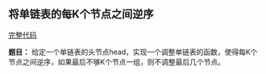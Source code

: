## 将单链表的每K个节点之间逆序
[完整代码]()

**题目：**
给定一个单链表的头节点head，实现一个调整单链表的函数，使得每K个节点之间逆序，如果最后不够K个节点一组，则不调整最后几个节点。

